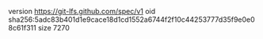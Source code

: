 version https://git-lfs.github.com/spec/v1
oid sha256:5adc83b401d1e9cace18d1cd1552a6744f2f10c44253777d35f9e0e08c61f311
size 7270
